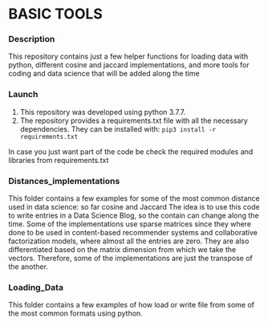 # BASIC TOOLS

### Description
This repository contains just a 
few helper functions for loading data with python, different cosine and jaccard implementations, 
and more tools for coding and data science that will be added along the time

### Launch
1. This repository was developed using python 3.7.7.
2. The repository provides a requirements.txt file with all the necessary dependencies. 
They can be installed with: `pip3 install -r requirements.txt`

In case you just want part of the code be check the required modules and libraries from requirements.txt

### Distances_implementations

This folder contains a few examples for some of the most common distance used in data science: 
so far cosine and Jaccard
The idea is to use this code to write entries in a Data Science Blog, so the contain can change along the time.
Some of the implementations use sparse matrices since they where done to be used in content-based recommender systems 
and collaborative factorization models, where almost all the entries are zero.
They are also differentiated based on the matrix dimension from which we take the vectors. 
Therefore, some of the implementations are just the transpose of the another.

### Loading_Data

This folder contains a few examples of how load or write file from some of the most common formats
using python. 

